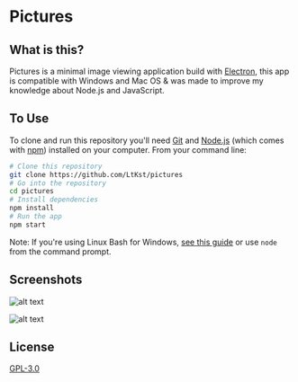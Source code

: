 # Pictures

## What is this?

Pictures is a minimal image viewing application build with [Electron](https://electronjs.org), this app is compatible with Windows and Mac OS & was made to improve my knowledge about Node.js and JavaScript.

## To Use

To clone and run this repository you'll need [Git](https://git-scm.com) and [Node.js](https://nodejs.org/en/download/) (which comes with [npm](http://npmjs.com)) installed on your computer. From your command line:

```bash
# Clone this repository
git clone https://github.com/LtKst/pictures
# Go into the repository
cd pictures
# Install dependencies
npm install
# Run the app
npm start
```

Note: If you're using Linux Bash for Windows, [see this guide](https://www.howtogeek.com/261575/how-to-run-graphical-linux-desktop-applications-from-windows-10s-bash-shell/) or use `node` from the command prompt.

## Screenshots

![alt text](https://i.imgur.com/u46D8m1.gif "Pictures Demo")

![alt text](https://i.imgur.com/7rKdbSV.png "Pictures Screenshot")

## License
[GPL-3.0](LICENSE.md)
